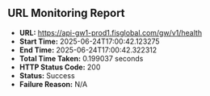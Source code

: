 ## URL Monitoring Report

- **URL:** https://api-gw1-prod1.fisglobal.com/gw/v1/health
- **Start Time:** 2025-06-24T17:00:42.123275
- **End Time:** 2025-06-24T17:00:42.322312
- **Total Time Taken:** 0.199037 seconds
- **HTTP Status Code:** 200
- **Status:** Success
- **Failure Reason:** N/A
